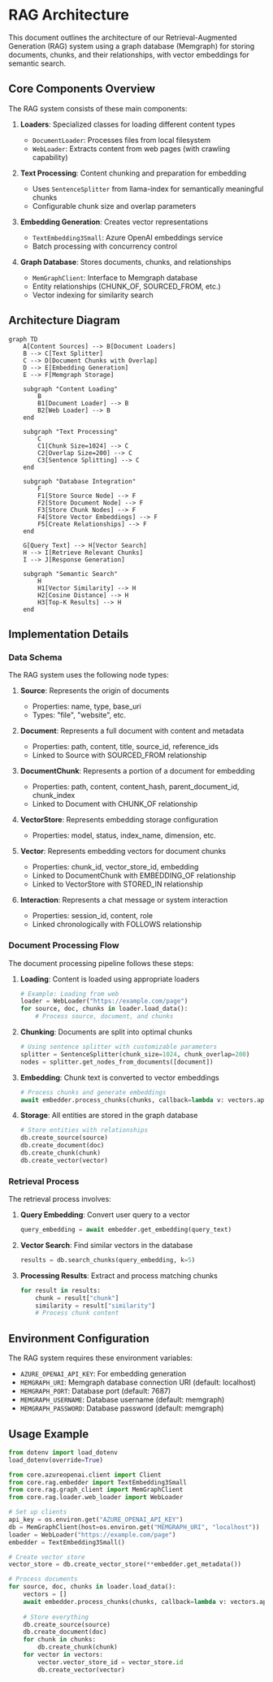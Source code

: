# RAG Architecture

This document outlines the architecture of our Retrieval-Augmented Generation (RAG) system using a graph database (Memgraph) for storing documents, chunks, and their relationships, with vector embeddings for semantic search.

## Core Components Overview

The RAG system consists of these main components:

1. **Loaders**: Specialized classes for loading different content types
   - `DocumentLoader`: Processes files from local filesystem
   - `WebLoader`: Extracts content from web pages (with crawling capability)

2. **Text Processing**: Content chunking and preparation for embedding
   - Uses `SentenceSplitter` from llama-index for semantically meaningful chunks
   - Configurable chunk size and overlap parameters

3. **Embedding Generation**: Creates vector representations
   - `TextEmbedding3Small`: Azure OpenAI embeddings service
   - Batch processing with concurrency control

4. **Graph Database**: Stores documents, chunks, and relationships
   - `MemGraphClient`: Interface to Memgraph database
   - Entity relationships (CHUNK_OF, SOURCED_FROM, etc.)
   - Vector indexing for similarity search

## Architecture Diagram

```mermaid
graph TD
    A[Content Sources] --> B[Document Loaders]
    B --> C[Text Splitter]
    C --> D[Document Chunks with Overlap]
    D --> E[Embedding Generation]
    E --> F[Memgraph Storage]
    
    subgraph "Content Loading"
        B
        B1[Document Loader] --> B
        B2[Web Loader] --> B
    end
    
    subgraph "Text Processing"
        C
        C1[Chunk Size=1024] --> C
        C2[Overlap Size=200] --> C
        C3[Sentence Splitting] --> C
    end
    
    subgraph "Database Integration"
        F
        F1[Store Source Node] --> F
        F2[Store Document Node] --> F
        F3[Store Chunk Nodes] --> F
        F4[Store Vector Embeddings] --> F
        F5[Create Relationships] --> F
    end
    
    G[Query Text] --> H[Vector Search]
    H --> I[Retrieve Relevant Chunks]
    I --> J[Response Generation]
    
    subgraph "Semantic Search"
        H
        H1[Vector Similarity] --> H
        H2[Cosine Distance] --> H
        H3[Top-K Results] --> H
    end
```

## Implementation Details

### Data Schema

The RAG system uses the following node types:

1. **Source**: Represents the origin of documents
   - Properties: name, type, base_uri
   - Types: "file", "website", etc.

2. **Document**: Represents a full document with content and metadata
   - Properties: path, content, title, source_id, reference_ids
   - Linked to Source with SOURCED_FROM relationship

3. **DocumentChunk**: Represents a portion of a document for embedding
   - Properties: path, content, content_hash, parent_document_id, chunk_index
   - Linked to Document with CHUNK_OF relationship

4. **VectorStore**: Represents embedding storage configuration
   - Properties: model, status, index_name, dimension, etc.

5. **Vector**: Represents embedding vectors for document chunks
   - Properties: chunk_id, vector_store_id, embedding
   - Linked to DocumentChunk with EMBEDDING_OF relationship
   - Linked to VectorStore with STORED_IN relationship

6. **Interaction**: Represents a chat message or system interaction
   - Properties: session_id, content, role
   - Linked chronologically with FOLLOWS relationship

### Document Processing Flow

The document processing pipeline follows these steps:

1. **Loading**: Content is loaded using appropriate loaders
   ```python
   # Example: Loading from web
   loader = WebLoader("https://example.com/page")
   for source, doc, chunks in loader.load_data():
       # Process source, document, and chunks
   ```

2. **Chunking**: Documents are split into optimal chunks
   ```python
   # Using sentence splitter with customizable parameters
   splitter = SentenceSplitter(chunk_size=1024, chunk_overlap=200)
   nodes = splitter.get_nodes_from_documents([document])
   ```

3. **Embedding**: Chunk text is converted to vector embeddings
   ```python
   # Process chunks and generate embeddings
   await embedder.process_chunks(chunks, callback=lambda v: vectors.append(v))
   ```

4. **Storage**: All entities are stored in the graph database
   ```python
   # Store entities with relationships
   db.create_source(source)
   db.create_document(doc)
   db.create_chunk(chunk)
   db.create_vector(vector)
   ```

### Retrieval Process

The retrieval process involves:

1. **Query Embedding**: Convert user query to a vector
   ```python
   query_embedding = await embedder.get_embedding(query_text)
   ```

2. **Vector Search**: Find similar vectors in the database
   ```python
   results = db.search_chunks(query_embedding, k=5)
   ```

3. **Processing Results**: Extract and process matching chunks
   ```python
   for result in results:
       chunk = result["chunk"]
       similarity = result["similarity"]
       # Process chunk content
   ```

## Environment Configuration

The RAG system requires these environment variables:

- `AZURE_OPENAI_API_KEY`: For embedding generation
- `MEMGRAPH_URI`: Memgraph database connection URI (default: localhost)
- `MEMGRAPH_PORT`: Database port (default: 7687)
- `MEMGRAPH_USERNAME`: Database username (default: memgraph)
- `MEMGRAPH_PASSWORD`: Database password (default: memgraph)

## Usage Example

```python
from dotenv import load_dotenv
load_dotenv(override=True)

from core.azureopenai.client import Client
from core.rag.embedder import TextEmbedding3Small
from core.rag.graph_client import MemGraphClient
from core.rag.loader.web_loader import WebLoader

# Set up clients
api_key = os.environ.get("AZURE_OPENAI_API_KEY")
db = MemGraphClient(host=os.environ.get("MEMGRAPH_URI", "localhost"))
loader = WebLoader("https://example.com/page")
embedder = TextEmbedding3Small()

# Create vector store
vector_store = db.create_vector_store(**embedder.get_metadata())

# Process documents
for source, doc, chunks in loader.load_data():
    vectors = []
    await embedder.process_chunks(chunks, callback=lambda v: vectors.append(v))
    
    # Store everything
    db.create_source(source)
    db.create_document(doc)
    for chunk in chunks:
        db.create_chunk(chunk)
    for vector in vectors:
        vector.vector_store_id = vector_store.id
        db.create_vector(vector)
```
